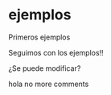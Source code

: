 ejemplos
========

Primeros ejemplos

Seguimos con los ejemplos!!


¿Se puede modificar? 

hola
no more comments
